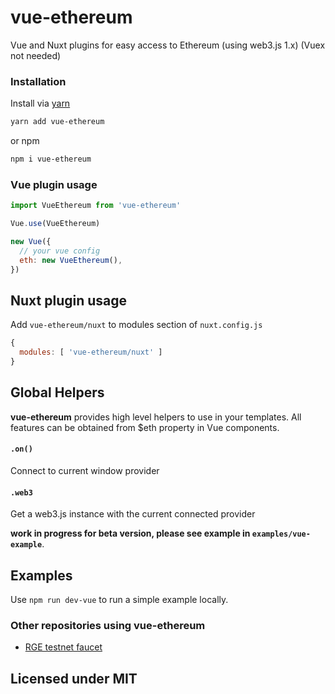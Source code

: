 
# vue-ethereum

Vue and Nuxt plugins for easy access to Ethereum (using web3.js 1.x) (Vuex not needed)


### Installation

Install via [yarn](https://github.com/yarnpkg/yarn)

```bash
yarn add vue-ethereum
```

or npm

```bash
npm i vue-ethereum
```


### Vue plugin usage

```js
import VueEthereum from 'vue-ethereum'

Vue.use(VueEthereum)

new Vue({
  // your vue config
  eth: new VueEthereum(),
})
```

## Nuxt plugin usage

Add `vue-ethereum/nuxt` to modules section of `nuxt.config.js`

```js
{
  modules: [ 'vue-ethereum/nuxt' ]
}
```

## Global Helpers

**vue-ethereum** provides high level helpers to use in your templates.
All features can be obtained from $eth property in Vue components.

#### `.on()`

Connect to current window provider

#### `.web3`

Get a web3.js instance with the current connected provider

**work in progress for beta version, please see example in `examples/vue-example`**.


## Examples

Use `npm run dev-vue` to run a simple example locally.

### Other repositories using vue-ethereum

* [RGE testnet faucet](https://github.com/TheRougeProject/rge-faucet)


## Licensed under MIT
